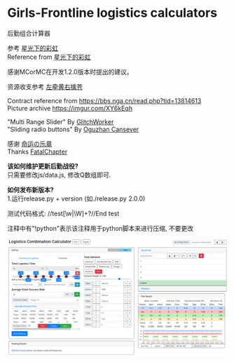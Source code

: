# Girls-Frontline logistics calculators
后勤组合计算器

参考 [星光下的彩虹](https://pan.baidu.com/s/1c3iS9Ks#list/path=/Girls%20Frontline)<br>
Reference from [星光下的彩虹](https://pan.baidu.com/s/1c3iS9Ks#list/path=/Girls%20Frontline)

感谢MCorMC在开发1.2.0版本时提出的建议。

资源收支参考 [左牵黄右擒苍](https://bbs.nga.cn/read.php?tid=19751517&_fp=18)<br>

Contract reference from https://bbs.nga.cn/read.php?tid=13814613 <br>
Picture archive https://imgur.com/XY6kEqh

"Multi Range Slider" By [GlitchWorker](https://codepen.io/glitchworker/pen/XVdKqj)<br>
"Sliding radio buttons" By [Oguzhan Cansever](https://codepen.io/oggyindahouse/pen/Bamui)

感谢 [命运の乐章](https://github.com/hycdes/GFTool)<br>
Thanks [FatalChapter](https://github.com/hycdes/GFTool)

**该如何维护更新后勤战役?**<br>
只需要修改js/data.js, 修改Q数组即可.<br>

**如何发布新版本?**<br>
1.运行release.py + version (如./release.py 2.0.0)<br>

测试代码格式: //test[\w|\W]+?//End test

注释中有"!python"表示该注释用于python脚本来进行压缩, 不要更改

![image](https://github.com/CHANTXU64/Girls-Frontline/raw/master/GF_logistics_Overview.png)
